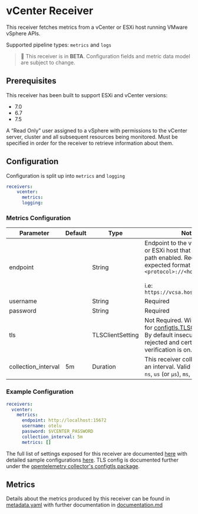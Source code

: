 # vCenter Receiver

This receiver fetches metrics from a vCenter or ESXi host running VMware vSphere APIs.

Supported pipeline types: `metrics` and `logs`

> :construction: This receiver is in **BETA**. Configuration fields and metric data model are subject to change.

## Prerequisites

This receiver has been built to support ESXi and vCenter versions:

- 7.0
- 6.7
- 7.5

A “Read Only” user assigned to a vSphere with permissions to the vCenter server, cluster and all subsequent resources being monitored. Must be specified in order for the receiver to retrieve information about them.

## Configuration

Configuration is split up into `metrics` and `logging`

```yaml
receivers:
    vcenter:
      metrics:
      logging:
```

### Metrics Configuration

| Parameter | Default | Type | Notes |
| --- | --- | --- | --- |
| endpoint |  | String | Endpoint to the vCenter Server or ESXi host that has the sdk path enabled. Required. The expected format is `<protocol>://<hostname>` <br><br> i.e: `https://vcsa.hostname.localnet` |
| username |  | String | Required |
| password |  | String | Required |
| tls | | TLSClientSetting | Not Required. Will use defaults for [configtls.TLSClientSetting](https://github.com/open-telemetry/opentelemetry-collector/blob/main/config/configtls/README.md). By default insecure settings are rejected and certificate verification is on. |
| collection_interval | 5m | Duration | This receiver collects metrics on an interval. Valid time units are `ns`, `us` (or `µs`), `ms`, `s`, `m`, `h` |

### Example Configuration

```yaml
receivers:
  vcenter:
    metrics:
      endpoint: http://localhost:15672
      username: otelu
      password: $VCENTER_PASSWORD
      collection_interval: 5m
      metrics: []
```

The full list of settings exposed for this receiver are documented [here](./config.go) with detailed sample configurations [here](./testdata/config.yaml). TLS config is documented further under the [opentelemetry collector's configtls package](https://github.com/open-telemetry/opentelemetry-collector/blob/main/config/configtls/README.md).

## Metrics

Details about the metrics produced by this receiver can be found in [metadata.yaml](./metadata.yaml) with further documentation in [documentation.md](./documentation.md)
